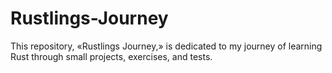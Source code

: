 # Rustlings-Journey
This repository, «Rustlings Journey,» is dedicated to my journey of learning Rust through small projects, exercises, and tests.

